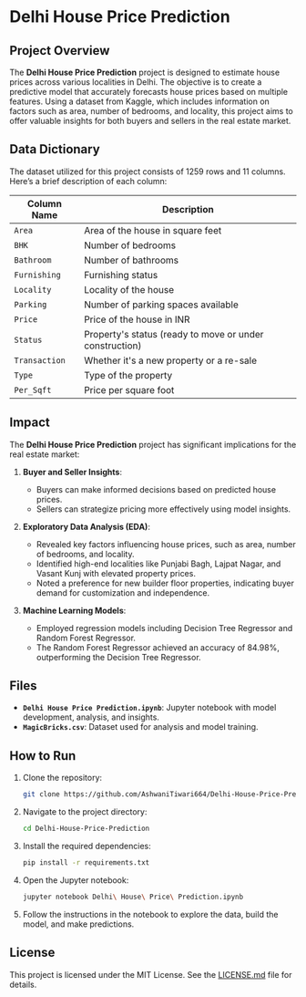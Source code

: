 # Delhi House Price Prediction

## Project Overview
The **Delhi House Price Prediction** project is designed to estimate house prices across various localities in Delhi. The objective is to create a predictive model that accurately forecasts house prices based on multiple features. Using a dataset from Kaggle, which includes information on factors such as area, number of bedrooms, and locality, this project aims to offer valuable insights for both buyers and sellers in the real estate market.

## Data Dictionary
The dataset utilized for this project consists of 1259 rows and 11 columns. Here’s a brief description of each column:

| Column Name   | Description                                              |
|---------------|----------------------------------------------------------|
| `Area`        | Area of the house in square feet                        |
| `BHK`         | Number of bedrooms                                      |
| `Bathroom`    | Number of bathrooms                                     |
| `Furnishing`  | Furnishing status                                       |
| `Locality`    | Locality of the house                                   |
| `Parking`     | Number of parking spaces available                      |
| `Price`       | Price of the house in INR                               |
| `Status`      | Property's status (ready to move or under construction) |
| `Transaction` | Whether it's a new property or a re-sale                |
| `Type`        | Type of the property                                    |
| `Per_Sqft`    | Price per square foot                                   |

## Impact
The **Delhi House Price Prediction** project has significant implications for the real estate market:

1. **Buyer and Seller Insights**:
   - Buyers can make informed decisions based on predicted house prices.
   - Sellers can strategize pricing more effectively using model insights.

2. **Exploratory Data Analysis (EDA)**:
   - Revealed key factors influencing house prices, such as area, number of bedrooms, and locality.
   - Identified high-end localities like Punjabi Bagh, Lajpat Nagar, and Vasant Kunj with elevated property prices.
   - Noted a preference for new builder floor properties, indicating buyer demand for customization and independence.

3. **Machine Learning Models**:
   - Employed regression models including Decision Tree Regressor and Random Forest Regressor.
   - The Random Forest Regressor achieved an accuracy of 84.98%, outperforming the Decision Tree Regressor.

## Files
- **`Delhi House Price Prediction.ipynb`**: Jupyter notebook with model development, analysis, and insights.
- **`MagicBricks.csv`**: Dataset used for analysis and model training.

## How to Run
1. Clone the repository:
    ```bash
    git clone https://github.com/AshwaniTiwari664/Delhi-House-Price-Prediction
    ```

2. Navigate to the project directory:
    ```bash
    cd Delhi-House-Price-Prediction
    ```

3. Install the required dependencies:
    ```bash
    pip install -r requirements.txt
    ```

4. Open the Jupyter notebook:
    ```bash
    jupyter notebook Delhi\ House\ Price\ Prediction.ipynb
    ```

5. Follow the instructions in the notebook to explore the data, build the model, and make predictions.

## License
This project is licensed under the MIT License. See the [LICENSE.md](LICENSE.md) file for details.
